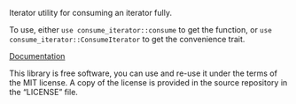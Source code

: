 Iterator utility for consuming an iterator fully.

To use, either `use consume_iterator::consume` to get the function,
or `use consume_iterator::ConsumeIterator` to get the convenience trait.

[Documentation](https://docs.rs/consume-iterator/0.2.0/consume_iterator/)

This library is free software, you can use and re-use it under the terms
of the MIT license. A copy of the license is provided in the source
repository in the “LICENSE” file.
